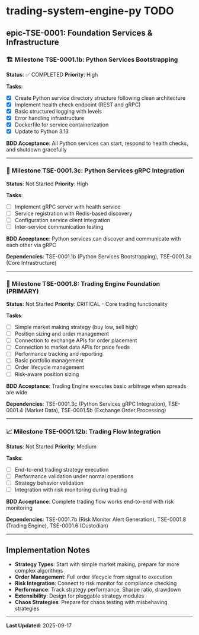 # trading-system-engine-py TODO

## epic-TSE-0001: Foundation Services & Infrastructure

### 🏗️ Milestone TSE-0001.1b: Python Services Bootstrapping
**Status**: ✅ COMPLETED
**Priority**: High

**Tasks**:
- [x] Create Python service directory structure following clean architecture
- [x] Implement health check endpoint (REST and gRPC)
- [x] Basic structured logging with levels
- [x] Error handling infrastructure
- [x] Dockerfile for service containerization
- [x] Update to Python 3.13

**BDD Acceptance**: All Python services can start, respond to health checks, and shutdown gracefully

---

### 🔗 Milestone TSE-0001.3c: Python Services gRPC Integration
**Status**: Not Started
**Priority**: High

**Tasks**:
- [ ] Implement gRPC server with health service
- [ ] Service registration with Redis-based discovery
- [ ] Configuration service client integration
- [ ] Inter-service communication testing

**BDD Acceptance**: Python services can discover and communicate with each other via gRPC

**Dependencies**: TSE-0001.1b (Python Services Bootstrapping), TSE-0001.3a (Core Infrastructure)

---

### 🤖 Milestone TSE-0001.8: Trading Engine Foundation (PRIMARY)
**Status**: Not Started
**Priority**: CRITICAL - Core trading functionality

**Tasks**:
- [ ] Simple market making strategy (buy low, sell high)
- [ ] Position sizing and order management
- [ ] Connection to exchange APIs for order placement
- [ ] Connection to market data APIs for price feeds
- [ ] Performance tracking and reporting
- [ ] Basic portfolio management
- [ ] Order lifecycle management
- [ ] Risk-aware position sizing

**BDD Acceptance**: Trading Engine executes basic arbitrage when spreads are wide

**Dependencies**: TSE-0001.3c (Python Services gRPC Integration), TSE-0001.4 (Market Data), TSE-0001.5b (Exchange Order Processing)

---

### 📈 Milestone TSE-0001.12b: Trading Flow Integration
**Status**: Not Started
**Priority**: Medium

**Tasks**:
- [ ] End-to-end trading strategy execution
- [ ] Performance validation under normal operations
- [ ] Strategy behavior validation
- [ ] Integration with risk monitoring during trading

**BDD Acceptance**: Complete trading flow works end-to-end with risk monitoring

**Dependencies**: TSE-0001.7b (Risk Monitor Alert Generation), TSE-0001.8 (Trading Engine), TSE-0001.6 (Custodian)

---

## Implementation Notes

- **Strategy Types**: Start with simple market making, prepare for more complex algorithms
- **Order Management**: Full order lifecycle from signal to execution
- **Risk Integration**: Connect to risk monitor for compliance checking
- **Performance**: Track strategy performance, Sharpe ratio, drawdown
- **Extensibility**: Design for pluggable strategy modules
- **Chaos Strategies**: Prepare for chaos testing with misbehaving strategies

---

**Last Updated**: 2025-09-17